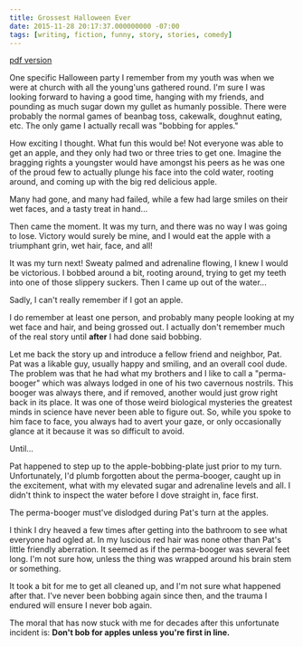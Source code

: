```yaml
---
title: Grossest Halloween Ever
date: 2015-11-28 20:17:37.000000000 -07:00
tags: [writing, fiction, funny, story, stories, comedy]
---
```


[pdf version](/assets/books/grossest-halloween-ever.pdf)


One specific Halloween party I remember from my youth was when we were at church with all the young'uns gathered round. I'm sure I was looking forward to having a good time, hanging with my friends, and pounding as much sugar down my gullet as humanly possible. There were probably the normal games of beanbag toss, cakewalk, doughnut eating, etc. The only game I actually recall was "bobbing for apples."

How exciting I thought. What fun this would be! Not everyone was able to get an apple, and they only had two or three tries to get one. Imagine the bragging rights a youngster would have amongst his peers as he was one of the proud few to actually plunge his face into the cold water, rooting around, and coming up with the big red delicious apple.

Many had gone, and many had failed, while a few had large smiles on their wet faces, and a tasty treat in hand...

Then came the moment. It was my turn, and there was no way I was going to lose. Victory would surely be mine, and I would eat the apple with a triumphant grin, wet hair, face, and all! 

It was my turn next! Sweaty palmed and adrenaline flowing, I knew I would be victorious.  I bobbed around a bit, rooting around, trying to get my teeth into one of those slippery suckers. Then I came up out of the water...

Sadly, I can't really remember if I got an apple.

I do remember at least one person, and probably many people looking at my wet face and hair, and being grossed out.  I actually don't remember much of the real story until **after** I had done said bobbing.

Let me back the story up and introduce a fellow friend and neighbor, Pat. Pat was a likable guy, usually happy and smiling, and an overall cool dude.  The problem was that he had what my brothers and I like to call a "perma-booger" which was always lodged in one of his two cavernous nostrils. This booger was always there, and if removed, another would just grow right back in its place. It was one of those weird biological mysteries the greatest minds in science have never been able to figure out. So, while you spoke to him face to face, you always had to avert your gaze, or only occasionally glance at it because it was so difficult to avoid.

Until...

Pat happened to step up to the apple-bobbing-plate just prior to my turn. Unfortunately, I'd plumb forgotten about the perma-booger, caught up in the excitement, what with my elevated sugar and adrenaline levels and all.  I didn't think to inspect the water before I dove straight in, face first.

The perma-booger must've dislodged during Pat's turn at the apples.

I think I dry heaved a few times after getting into the bathroom to see what everyone had ogled at.  In my luscious red hair was none other than Pat's little friendly aberration. It seemed as if the perma-booger was several feet long. I'm not sure how, unless the thing was wrapped around his brain stem or something.

It took a bit for me to get all cleaned up, and I'm not sure what happened after that. I've never been bobbing again since then, and the trauma I endured will ensure I never bob again.

The moral that has now stuck with me for decades after this unfortunate incident is: **Don't bob for apples unless you're first in line.**
